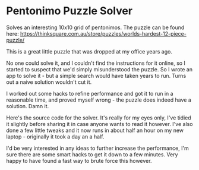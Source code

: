 # Pentonimo Puzzle Solver

Solves an interesting 10x10 grid of pentonimos. The puzzle can be found here: https://thinksquare.com.au/store/puzzles/worlds-hardest-12-piece-puzzle/

This is a great little puzzle that was dropped at my office years ago.

No one could solve it, and I couldn't find the instructions for it online, so I started to suspect that we'd simply misunderstood the puzzle. So I wrote an app to solve it - but a simple search would have taken years to run. Turns out a naive solution wouldn't cut it.

I worked out some hacks to refine performance and got it to run in a reasonable time, and proved myself wrong - the puzzle does indeed have a solution. Damn it.

Here's the source code for the solver. It's really for my eyes only, I've tidied it slightly before sharing it in case anyone wants to read it however. I've also done a few little tweaks and it now runs in about half an hour on my new laptop - originally it took a day an a half.

I'd be very interested in any ideas to further increase the performance, I'm sure there are some smart hacks to get it down to a few minutes. Very happy to have found a fast way to brute force this however.
